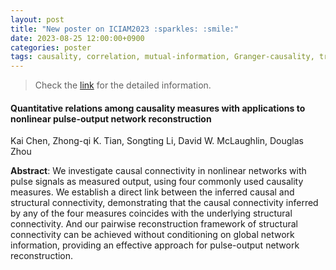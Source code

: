 ```yaml
---
layout: post
title: "New poster on ICIAM2023 :sparkles: :smile:"
date: 2023-08-25 12:00:00+0900
categories: poster
tags: causality, correlation, mutual-information, Granger-causality, transfer-entropy, neural-networks 
---
```


> Check the [link](https://iciam2023.org/accepted_ps#13197) for the detailed information.

#### Quantitative relations among causality measures with applications to nonlinear pulse-output network reconstruction

Kai Chen, Zhong-qi K. Tian, Songting Li, David W. McLaughlin, Douglas Zhou

**Abstract**: We investigate causal connectivity in nonlinear networks with pulse signals as measured output, using four commonly used causality measures. We establish a direct link between the inferred causal and structural connectivity, demonstrating that the causal connectivity inferred by any of the four measures coincides with the underlying structural connectivity. And our pairwise reconstruction framework of structural connectivity can be achieved without conditioning on global network information, providing an effective approach for pulse-output network reconstruction.
